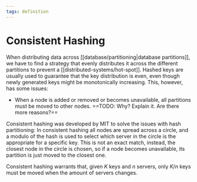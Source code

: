 ```yaml
---
tags: definition
---
```


# Consistent Hashing
When distributing data across [[database/partitioning|database partitions]], we have to find a strategy that evenly distributes it across the different partitions to prevent a [[distributed-systems/hot-spot]]. Hashed keys are usually used to guarantee that the key distribution is even, even though newly generated keys might be monotonically increasing. This, however, has some issues:

* When a node is added or removed or becomes unavailable, all partitions must be moved to other nodes.
==TODO: Why? Explain it. Are there more reasons?==

Consistent hashing was developed by MIT to solve the issues with hash partitioning: In consistent hashing all nodes are spread across a circle, and a modulo of the hash is used to select which server in the circle is the appropriate for a specific key. This is not an exact match, instead, the closest node in the circle is chosen, so if a node becomes unavailable, its partition is just moved to the closest one.

Consistent hashing warrants that, given $K$ keys and $n$ servers, only $K/n$ keys must be moved when the amount of servers changes.
